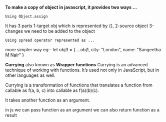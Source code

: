 **To make a copy of object in javascript, it provides two ways ...**

    Using Object.assign

It has 3 parts 1-target obj which is represented by {},
2-source object
3-changes we need to be added to the object

    Using spread operator represented as ...

more simpler way
eg:- let obj3 = {
...obj1,
city: "London",
name: "Sangeetha M Nair"
}

**Currying** also known as **Wrapper functions**
Currying is an advanced technique of working with functions. It’s used not only in JavaScript, but in other languages as well.

Currying is a transformation of functions that translates a function from callable as f(a, b, c) into callable as f(a)(b)(c).

It takes another function as an argument.

in js we can pass function as an argument we can also return function as a result
